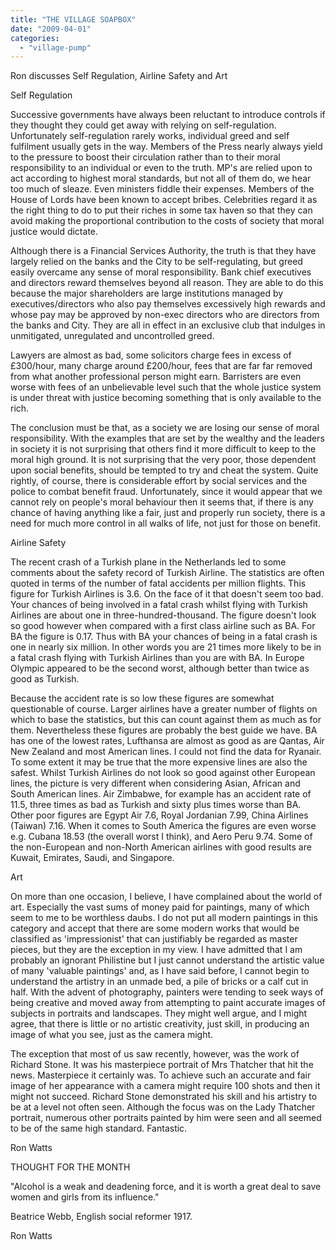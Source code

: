 ```yaml
---
title: "THE VILLAGE SOAPBOX"
date: "2009-04-01"
categories: 
  - "village-pump"
---
```


Ron discusses Self Regulation, Airline Safety and Art

Self Regulation

Successive governments have always been reluctant to introduce controls if they thought they could get away with relying on self-regulation. Unfortunately self-regulation rarely works, individual greed and self fulfilment usually gets in the way. Members of the Press nearly always yield to the pressure to boost their circulation rather than to their moral responsibility to an individual or even to the truth. MP's are relied upon to act according to highest moral standards, but not all of them do, we hear too much of sleaze. Even ministers fiddle their expenses. Members of the House of Lords have been known to accept bribes. Celebrities regard it as the right thing to do to put their riches in some tax haven so that they can avoid making the proportional contribution to the costs of society that moral justice would dictate.

Although there is a Financial Services Authority, the truth is that they have largely relied on the banks and the City to be self-regulating, but greed easily overcame any sense of moral responsibility. Bank chief executives and directors reward themselves beyond all reason. They are able to do this because the major shareholders are large institutions managed by executives/directors who also pay themselves excessively high rewards and whose pay may be approved by non-exec directors who are directors from the banks and City. They are all in effect in an exclusive club that indulges in unmitigated, unregulated and uncontrolled greed.

Lawyers are almost as bad, some solicitors charge fees in excess of £300/hour, many charge around £200/hour, fees that are far far removed from what another professional person might earn. Barristers are even worse with fees of an unbelievable level such that the whole justice system is under threat with justice becoming something that is only available to the rich.

The conclusion must be that, as a society we are losing our sense of moral responsibility. With the examples that are set by the wealthy and the leaders in society it is not surprising that others find it more difficult to keep to the moral high ground. It is not surprising that the very poor, those dependent upon social benefits, should be tempted to try and cheat the system. Quite rightly, of course, there is considerable effort by social services and the police to combat benefit fraud. Unfortunately, since it would appear that we cannot rely on people's moral behaviour then it seems that, if there is any chance of having anything like a fair, just and properly run society, there is a need for much more control in all walks of life, not just for those on benefit.

Airline Safety

The recent crash of a Turkish plane in the Netherlands led to some comments about the safety record of Turkish Airline. The statistics are often quoted in terms of the number of fatal accidents per million flights. This figure for Turkish Airlines is 3.6. On the face of it that doesn't seem too bad. Your chances of being involved in a fatal crash whilst flying with Turkish Airlines are about one in three-hundred-thousand. The figure doesn't look so good however when compared with a first class airline such as BA. For BA the figure is 0.17. Thus with BA your chances of being in a fatal crash is one in nearly six million. In other words you are 21 times more likely to be in a fatal crash flying with Turkish Airlines than you are with BA. In Europe Olympic appeared to be the second worst, although better than twice as good as Turkish.

Because the accident rate is so low these figures are somewhat questionable of course. Larger airlines have a greater number of flights on which to base the statistics, but this can count against them as much as for them. Nevertheless these figures are probably the best guide we have. BA has one of the lowest rates, Lufthansa are almost as good as are Qantas, Air New Zealand and most American lines. I could not find the data for Ryanair. To some extent it may be true that the more expensive lines are also the safest. Whilst Turkish Airlines do not look so good against other European lines, the picture is very different when considering Asian, African and South American lines. Air Zimbabwe, for example has an accident rate of 11.5, three times as bad as Turkish and sixty plus times worse than BA. Other poor figures are Egypt Air 7.6, Royal Jordanian 7.99, China Airlines (Taiwan) 7.16. When it comes to South America the figures are even worse e.g. Cubana 18.53 (the overall worst I think), and Aero Peru 9.74. Some of the non-European and non-North American airlines with good results are Kuwait, Emirates, Saudi, and Singapore.

Art

On more than one occasion, I believe, I have complained about the world of art. Especially the vast sums of money paid for paintings, many of which seem to me to be worthless daubs. I do not put all modern paintings in this category and accept that there are some modern works that would be classified as 'impressionist' that can justifiably be regarded as master pieces, but they are the exception in my view. I have admitted that I am probably an ignorant Philistine but I just cannot understand the artistic value of many 'valuable paintings' and, as I have said before, I cannot begin to understand the artistry in an unmade bed, a pile of bricks or a calf cut in half. With the advent of photography, painters were tending to seek ways of being creative and moved away from attempting to paint accurate images of subjects in portraits and landscapes. They might well argue, and I might agree, that there is little or no artistic creativity, just skill, in producing an image of what you see, just as the camera might.

The exception that most of us saw recently, however, was the work of Richard Stone. It was his masterpiece portrait of Mrs Thatcher that hit the news. Masterpiece it certainly was. To achieve such an accurate and fair image of her appearance with a camera might require 100 shots and then it might not succeed. Richard Stone demonstrated his skill and his artistry to be at a level not often seen. Although the focus was on the Lady Thatcher portrait, numerous other portraits painted by him were seen and all seemed to be of the same high standard. Fantastic.

Ron Watts

THOUGHT FOR THE MONTH

"Alcohol is a weak and deadening force, and it is worth a great deal to save women and girls from its influence."

Beatrice Webb, English social reformer 1917.

Ron Watts
